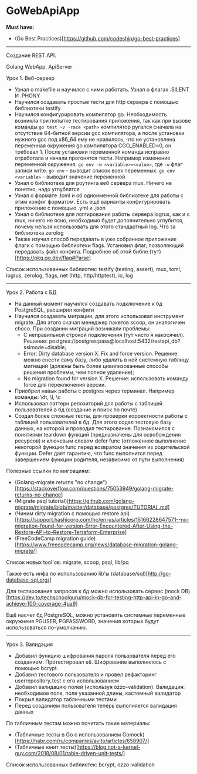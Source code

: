# GoWebApiApp

**Must have:**
* (Go Best Practices)[https://github.com/codeship/go-best-practices]

---

Создание REST API.

Golang WebApp. ApiServer

Урок 1. Веб-сервер
* Узнал о makefile и научился с ними работать. Узнал о флагах .SILENT И .PHONY
* Научился создавать простые тести для http сервера c помощью библиотеки testify
* Научился конфигурировать компилятор go. Необходимость возникла при попытке тестирования приложения, так как при вызове команды `go test -v -race <path>` компилятор ругался сначала на отсутствие 64-битной версии gcc компилятора, а после установки нужного gcc под x86_64 ему не нравилось, что не установлена переменная окружения go компилятора CGO_ENABLED=0, он требовал 1. После установки переменной команда исправно отработала и начали прогонятся тести. Например изменение переменной окружения: `go env -w <variable>=<value>`, где `-w` флаг записи write. `go env` - выводит список всех переменных. `go env <variable>` - выводит значение переменной
* Узнал о библиотеке для роутинга веб сервера mux. Ничего не понятно, надо углублятся
* Узнал о формате .toml и об одноименной библиотеке для работы с этим конфиг форматом. Есть ещё варианты конфигурировать приложение с помощью .yml и .json
* Узнал о библиотеке для логгирования работы сервера logrus, как и с mux, ничего не ясно, необходимо будет дополнительно углубится, почему нельзя использовать для этого стандартный log. Что за библиотека zerolog
* Также изучил способ передавать в уже собранное приложение флаги с помощью библиотеки flags. Установил флаг, позволяющий передавать файл конфига. Подробнее об этой библе (тут)[https://pkg.go.dev/flag#Parse]

Список использованных библиотек: testify (testing, assert), mux, toml, logrus, zerolog, flags, net (http, http/httptest), io, log

---

Урок 2. Работа с БД

* На данный момент научился создавать подключение к бд PostgreSQL, расширил конфиги
* Научился создавать миграции, для этого использовал инструмент migrate. Для этого скачал менеджер пакетов scoop, он аналогичен choco. При создании миграций возникали проблемы: 
    * С неправильной строкой подключения (тут чисто я накосячил). Решение: postgres://postgres:pass@localhost:5432/restapi_db?sslmode=disable; 
    * Error: Dirty database version X. Fix and force version. Решение: можно снести саму базу, либо удалить в ней системную таблицу мигнаций (должны быть более цивилизованные способы решения проблемы, чем полное удаление);
    * No migration found for version X. Решение: использовать команду force для переключения версии.  
* Приобрел навык работы с postgres через терминал. Например команды: \dt, \l, \c <dbname>
* Использовал паттерн репозиторий для работы с таблицей пользователей в бд (создание и поиск по почте)
* Создал более сложные тесты, для проверки корректности работы с таблицей пользователей в бд. Для этого содал тестовую базу данных, на которой и проводил тестирование. Познакомился с понятиями teardown функций (предназначены для освобождения ресурсов) и ключевым словом defer func (отложенное выполнение некоторой функции func перед возвратом значения из родительской функции. Defer дает гарантию, что func выполнится перед завершением функции родителя, независимо от пути выполнения) 


Полезные ссылки по миграциям: 
* (Golang-migrate returns "no change")[https://stackoverflow.com/questions/75053949/golang-migrate-returns-no-change]
* (Migrate psql tutorial)[https://github.com/golang-migrate/migrate/blob/master/database/postgres/TUTORIAL.md]
* (Чиним dirty migration с помощью restore api)[https://support.hashicorp.com/hc/en-us/articles/15166228647571--no-migration-found-for-version-Error-Encountered-After-Using-the-Restore-API-to-Restore-Terraform-Enterprise]
* (FreeCodeCamp migration guide)[https://www.freecodecamp.org/news/database-migration-golang-migrate/]

Список новых tool'ов: migrate, scoop, psql, lib/pq

Также есть инфа по использованию lib'ы (database/sql)[http://go-database-sql.org/]

Для тестирования запросов к бд можно использовать сервис (mock DB)[https://dev.to/techschoolguru/mock-db-for-testing-http-api-in-go-and-achieve-100-coverage-4pa9]

Ещё насчет бд PostgreSQL, можно установить системные переменные окружнеия PGUSER, PGPASSWORD, значения которых будут использоваться по-умолчанию.

--- 

Урок 3. Валидация

* Добавил функцию шифрования пароля пользователя перед его созданием. Протестировал её. Шифрование выполнялось с помощью bcrypt. 
* Добавил тестового пользователя и провел рефакторинг userrepository_test с его использованием
* Добавил валидацию полей (используя ozzo-validation). Валидация: необходимое поле, поле указанной длины, кастомный валидатор 
* Покрыл валидатор табличными тестами
* Перед созданием пользователя теперь выполняется валидация данных

По табличным тестам можно почитать такие материалы:
* (Табличные тесты в Go с использованием Gomock)[https://habr.com/ru/companies/avito/articles/658907/]
* (Табличные юнит тесты)[https://blog.not-a-kernel-guy.com/2018/08/01/table-driven-unit-tests/]

Список использованных библиотек: bcrypt, ozzo-validation